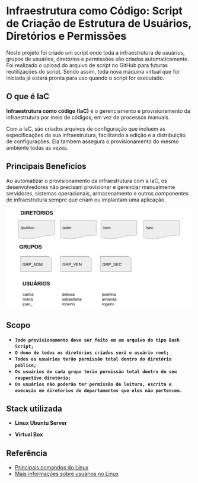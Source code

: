 # Infraestrutura como Código: Script de Criação de Estrutura de Usuários, Diretórios e Permissões

Neste projeto foi criado um script onde toda a infraestrutura de usuários, grupos de usuários, diretórios e permissões são criadas automaticamente. Foi realizado o upload do arquivo de script no GitHub para futuras reutilizações do script. Sendo assim, toda nova máquina virtual que for iniciada já estará pronta para uso quando o script for executado.


## O que é IaC

**Infraestrutura como código (IaC)** é o gerenciamento e provisionamento da infraestrutura por meio de códigos, em vez de processos manuais.

Com a IaC, são criados arquivos de configuração que incluem as especificações da sua infraestrutura, facilitando a edição e a distribuição de configurações. Ela também assegura o provisionamento do mesmo ambiente todas as vezes. 


## Principais Benefícios

Ao automatizar o provisionamento da infraestrutura com a IaC, os desenvolvedores não precisam provisionar e gerenciar manualmente servidores, sistemas operacionais, armazenamento e outros componentes de infraestrutura sempre que criam ou implantam uma aplicação.


![IaC Imagem](https://github.com/Danaraujoc/projeto-linux-iac/blob/main/Infraestrutura%20Iac.png)


## Scopo

- **`Todo provisionamento deve ser feito em um arquivo do tipo Bash Script;`**
- **`O dono de todos os diretórios criados será o usuário root;`**
- **`Todos os usuários terão permissão total dentro do diretório publico;`**
- **`Os usuários de cada grupo terão permissão total dentro de seu respectivo diretório;`**
- **`Os usuários não poderão ter permissão de leitura, escrita e execução em diretórios de departamentos que eles não pertencem.`**
## Stack utilizada

- **Linux Ubuntu Server** 

- **Virtual Box** 


## Referência

 - [Principais comandos do Linux](https://www.linux.ime.usp.br/~albasalo/Apostila/apostila.pdf)
 - [Mais informações sobre usuários no Linux](https://www.infowester.com/usuarioslinux.php)
 
